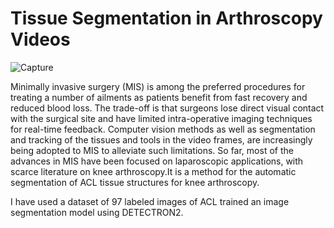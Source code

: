 # Tissue Segmentation in Arthroscopy Videos

![Capture](https://user-images.githubusercontent.com/54509188/127797624-92eea85a-5af6-45f6-9681-0992d6772294.PNG)

Minimally invasive surgery (MIS) is among the preferred procedures for treating a number of
ailments as patients benefit from fast recovery and reduced blood loss. The trade-off is that surgeons lose
direct visual contact with the surgical site and have limited intra-operative imaging techniques for real-time
feedback. Computer vision methods as well as segmentation and tracking of the tissues and tools in the video
frames, are increasingly being adopted to MIS to alleviate such limitations. So far, most of the advances in
MIS have been focused on laparoscopic applications, with scarce literature on knee arthroscopy.It is a  method 
for the automatic segmentation of ACL tissue structures for knee arthroscopy.  

I have used a dataset of 97 labeled images of ACL trained an image segmentation model using DETECTRON2.
